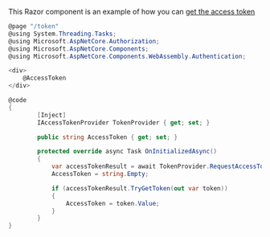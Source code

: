 This Razor component is an example of how you can [get the access token](https://codyanhorn.tech/blog/blazor/2020/09/05/Blazor-Get-Access-Token-for-User.html)


```csharp
@page "/token"
@using System.Threading.Tasks;
@using Microsoft.AspNetCore.Authorization;
@using Microsoft.AspNetCore.Components;
@using Microsoft.AspNetCore.Components.WebAssembly.Authentication;

<div>
    @AccessToken 
</div>

@code
{
        [Inject]
        IAccessTokenProvider TokenProvider { get; set; }

        public string AccessToken { get; set; }

        protected override async Task OnInitializedAsync()
        {
            var accessTokenResult = await TokenProvider.RequestAccessToken();
            AccessToken = string.Empty;

            if (accessTokenResult.TryGetToken(out var token))
            {
                AccessToken = token.Value;
            }
        }
}
```
